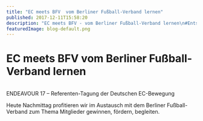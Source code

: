 ```yaml
---
title: "EC meets BFV  vom Berliner Fußball-Verband lernen"
published: 2017-12-11T15:58:20
description: "EC meets BFV - vom Berliner Fußball-Verband lernen\n#Entschieden #WirSindDerNordbund #Austausch"
featuredImage: blog-default.png
---
```


# EC meets BFV  vom Berliner Fußball-Verband lernen

<img loading="lazy" src="old/1513003802384737660319.jpg" alt>

ENDEAVOUR 17 &#8211; Referenten-Tagung der Deutschen EC-Bewegung

Heute Nachmittag profitieren wir im Austausch mit dem Berliner Fußball-Verband zum Thema Mitglieder gewinnen, fördern, begleiten.

&nbsp;